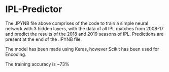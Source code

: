 # IPL-Predictor
The .IPYNB file above comprises of the code to train a simple neural network with 3 hidden layers, with the data of all IPL matches from 2008-17 and predict the results of the 2018 and 2019 seasons of IPL. 
Predictions are present at the end of the .IPYNB file.

The model has been made using Keras, however Scikit has been used for Encoding.

The training accuracy is ~73%
